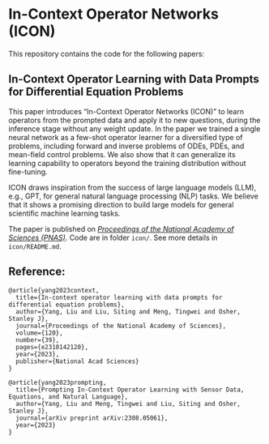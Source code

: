 # In-Context Operator Networks (ICON)

This repository contains the code for the following papers:

## In-Context Operator Learning with Data Prompts for Differential Equation Problems 

This paper introduces “In-Context Operator Networks (ICON)” to learn operators from the prompted data and apply it to new questions, during the inference stage without any weight update. In the paper we trained a single neural network as a few-shot operator learner for a diversified type of problems, including forward and inverse problems of ODEs, PDEs, and mean-field control problems. We also show that it can generalize its learning capability to operators beyond the training distribution without fine-tuning. 

ICON draws inspiration from the success of large language models (LLM), e.g., GPT, for general natural language processing (NLP) tasks. We believe that it shows a promising direction to build large models for general scientific machine learning tasks.

The paper is published on [*Proceedings of the National Academy of Sciences (PNAS)*](https://www.pnas.org/doi/10.1073/pnas.2310142120). Code are in folder `icon/`. See more details in `icon/README.md`.



## Reference:
```
@article{yang2023context,
  title={In-context operator learning with data prompts for differential equation problems},
  author={Yang, Liu and Liu, Siting and Meng, Tingwei and Osher, Stanley J},
  journal={Proceedings of the National Academy of Sciences},
  volume={120},
  number={39},
  pages={e2310142120},
  year={2023},
  publisher={National Acad Sciences}
}

@article{yang2023prompting,
  title={Prompting In-Context Operator Learning with Sensor Data, Equations, and Natural Language},
  author={Yang, Liu and Meng, Tingwei and Liu, Siting and Osher, Stanley J},
  journal={arXiv preprint arXiv:2308.05061},
  year={2023}
}
```

